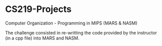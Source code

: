 # CS219-Projects
Computer Organization - Programming in MIPS (MARS &amp; NASM)

The challenge consisted in re-writting the code provided by the instructor (in a cpp file) into MARS and NASM. 

